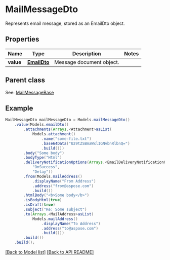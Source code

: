 # MailMessageDto

Represents email message, stored as an EmailDto object.             

## Properties
Name | Type | Description | Notes
------------ | ------------- | ------------- | -------------
**value** | [**EmailDto**](EmailDto.md) | Message document object.              | 

## Parent class

See: [MailMessageBase](MailMessageBase.md)


## Example
```java
MailMessageDto mailMessageDto = Models.mailMessageDto()
    .value(Models.emailDto()
        .attachments(Arrays.<Attachment>asList(
            Models.attachment()
                .name("some-file.txt")
                .base64Data("U29tZSBmaWxlIGNvbnRlbnQ=")
                .build()))
        .body("Some body")
        .bodyType("Html")
        .deliveryNotificationOptions(Arrays.<EmailDeliveryNotificationOptions>asList(
            "OnSuccess",
            "Delay"))
        .from(Models.mailAddress()
            .displayName("From Address")
            .address("from@aspose.com")
            .build())
        .htmlBody("<b>Some body</b>")
        .isBodyHtml(true)
        .isDraft(true)
        .subject("Re: Some subject")
        .to(Arrays.<MailAddress>asList(
            Models.mailAddress()
                .displayName("To Address")
                .address("to@aspose.com")
                .build()))
        .build())
    .build();
```


[[Back to Model list]](Models.md) [[Back to API README]](README.md)
